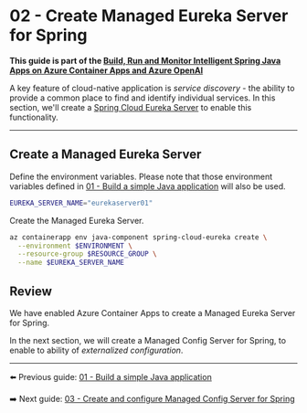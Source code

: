 # 02 - Create Managed Eureka Server for Spring

__This guide is part of the [Build, Run and Monitor Intelligent Spring Java Apps on Azure Container Apps and Azure OpenAI](../README.md)__

A key feature of cloud-native application is *service discovery* - the ability to provide a common place to find and identify individual services. In this section, we'll create a [Spring Cloud Eureka Server](https://spring.io/projects/spring-cloud-netflix) to enable this functionality.

---

## Create a Managed Eureka Server

Define the environment variables. Please note that those environment variables defined in [01 - Build a simple Java application](../01-build-a-simple-java-application/README.md) will also be used.

```bash
EUREKA_SERVER_NAME="eurekaserver01"
```

Create the Managed Eureka Server.

```bash
az containerapp env java-component spring-cloud-eureka create \
  --environment $ENVIRONMENT \
  --resource-group $RESOURCE_GROUP \
  --name $EUREKA_SERVER_NAME
```

## Review

We have enabled Azure Container Apps to create a Managed Eureka Server for Spring.

In the next section, we will create a Managed Config Server for Spring, to enable to ability of *externalized configuration*.

---

⬅️ Previous guide: [01 - Build a simple Java application](../01-build-a-simple-java-application/README.md)

➡️ Next guide: [03 - Create and configure Managed Config Server for Spring](../03-create-and-configure-managed-config-server-for-spring/README.md)

